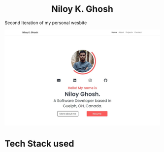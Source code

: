 <h1 align="center"> 
    Niloy K. Ghosh
</h1>
<span align="center">Second Iteration of my personal wesbite</span>

![Image Snapshot](https://github.com/niloyKGhosh/personal-website-v2/blob/master/img/demo.jpg)

# Tech Stack used
